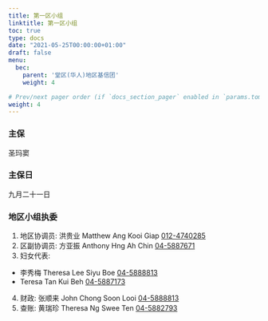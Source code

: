 ```yaml
---
title: 第一区小组
linktitle: 第一区小组
toc: true
type: docs
date: "2021-05-25T00:00:00+01:00"
draft: false
menu:
  bec:
    parent: '堂区(华人)地区基信团'
    weight: 4

# Prev/next pager order (if `docs_section_pager` enabled in `params.toml`)
weight: 4
---
```


### 主保
圣玛窦

### 主保日
九月二十一日

### 地区小组执委

1. 地区协调员: 洪贵业 Matthew Ang Kooi Giap [012-4740285](tel:0124740285)                          
2. 区副协调员: 方亚振  Anthony Hng Ah Chin [04-5887671](tel:045887671)
3. 妇女代表:
  - 李秀梅 Theresa Lee Siyu Boe [04-5888813](tel:045888813)               
  - Teresa Tan Kui Beh [04-5887173](tel:045887173)                        
4. 财政: 张顺来 John Chong Soon Looi [04-5888813](tel:045888813)        
5. 查账: 黄瑞珍 Theresa Ng Swee Ten [04-5882793](tel:045882793)
